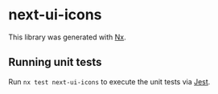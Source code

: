# next-ui-icons

This library was generated with [Nx](https://nx.dev).

## Running unit tests

Run `nx test next-ui-icons` to execute the unit tests via [Jest](https://jestjs.io).
